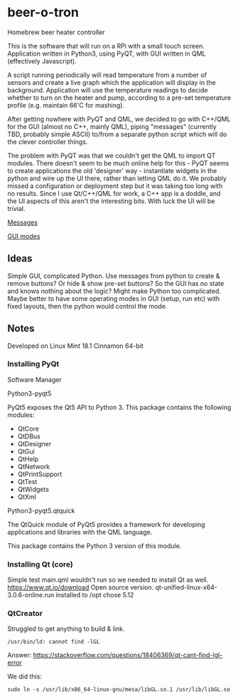 # beer-o-tron
Homebrew beer heater controller

This is the software that will run on a RPi with a small touch screen. Application written in Python3, using PyQT, with GUI written in QML (effectively Javascript).

A script running periodically will read temperature from a number of sensors and create a live graph which the application will display in the background. Application will use the temperature readings to decide whether to turn on the heater and pump, according to a pre-set temperature profile (e.g. maintain 66'C for mashing).

After getting nowhere with PyQT and QML, we decided to go with C++/QML for the GUI (almost no C++, mainly QML), piping "messages" (currently TBD, probably simple ASCII) to/from a separate python script which will do the clever controller things.

The problem with PyQT was that we couldn't get the QML to import QT modules. There doesn't seem to be much online help for this - PyQT seems to create applications the old 'designer' way - instantiate widgets in the python and wire up the UI there, rather than letting QML do it. We probably missed a configuration or deployment step but it was taking too long with no results. Since I use Qt/C++/QML for work, a C++ app is a doddle, and the UI aspects of this aren't the interesting bits. With luck the UI will be trivial.

[Messages](messages.md)

[GUI modes](gui_modes.md)

## Ideas
Simple GUI, complicated Python. Use messages from python to create & remove buttons? Or hide & show pre-set buttons? So the GUI has no state and knows nothing about the logic?
Might make Python too complicated. Maybe better to have some operating modes in GUI (setup, run etc) with fixed layouts, then the python would control the mode.

## Notes

Developed on Linux Mint 18.1 Cinnamon 64-bit

### Installing PyQt

Software Manager

Python3-pyqt5

PyQt5 exposes the Qt5 API to Python 3. This package contains the following modules:
* QtCore
* QtDBus
* QtDesigner
* QtGui
* QtHelp
* QtNetwork
* QtPrintSupport
* QtTest
* QtWidgets
* QtXml


Python3-pyqt5.qtquick

The QtQuick module of PyQt5 provides a framework for developing applications and libraries with the QML language.

This package contains the Python 3 version of this module.

### Installing Qt (core)
Simple test main.qml wouldn't run so we needed to install Qt as well.
https://www.qt.io/download
Open source version.
qt-unified-linux-x64-3.0.6-online.run
installed to /opt
chose 5.12

### QtCreator
Struggled to get anything to build & link.

    /usr/bin/ld: cannot find -lGL
Answer: https://stackoverflow.com/questions/18406369/qt-cant-find-lgl-error

We did this:

    sudo ln -s /usr/lib/x86_64-linux-gnu/mesa/libGL.so.1 /usr/lib/libGL.so

